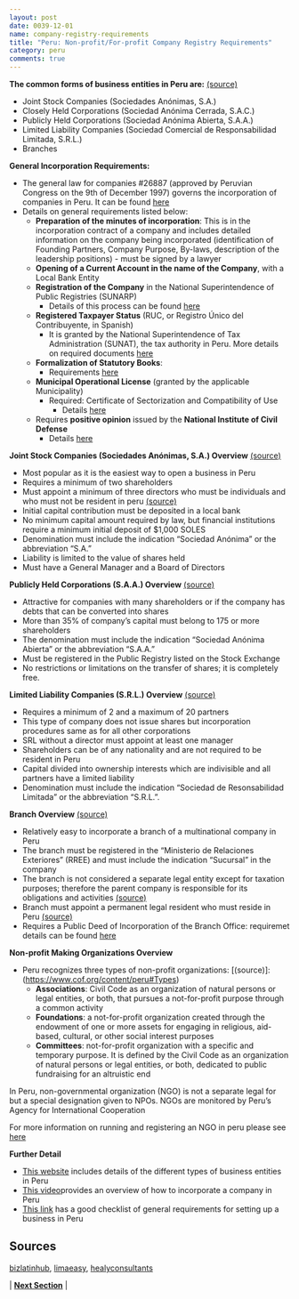 ```yaml
---
layout: post
date: 0039-12-01
name: company-registry-requirements
title: "Peru: Non-profit/For-profit Company Registry Requirements"
category: peru
comments: true
---
```


**The common forms of business entities in Peru are:** [(source)](https://www.bizlatinhub.com/what-are-different-types-of-company-structures-in-peru/?cn-reloaded=1)
- Joint Stock Companies (Sociedades Anónimas, S.A.)  
- Closely Held Corporations (Sociedad Anónima Cerrada, S.A.C.)  
- Publicly Held Corporations (Sociedad Anónima Abierta, S.A.A.)  
- Limited Liability Companies (Sociedad Comercial de Responsabilidad Limitada, S.R.L.)  
- Branches

**General Incorporation Requirements:**

- The general law for companies #26887 (approved by Peruvian Congress on the 9th of December 1997) governs the incorporation of companies in Peru. It can be found [here](http://www.limaeasy.com/data/books/business/peruvian-general-law-on-companies/files/assets/basic-html/index.html#1)
- Details on general requirements listed below:
  - **Preparation of the minutes of incorporation**: This is in the incorporation contract of a company and includes detailed information on the company being incorporated (identification of Founding Partners, Company Purpose, By-laws, description of the leadership positions) - must be signed by a lawyer
  - **Opening of a Current Account in the name of the Company**, with a Local Bank Entity
  - **Registration of the Company** in the National Superintendence of Public Registries   (SUNARP)
    - Details of this process can be found [here](https://www.bizlatinhub.com/what-are-different-types-of-company-structures-in-peru/?cn-reloaded=1)
  - **Registered Taxpayer Status** (RUC, or Registro Único del Contribuyente, in Spanish)
    - It is granted by the National Superintendence of Tax Administration (SUNAT), the tax authority in Peru. More details on required documents [here](http://www.limaeasy.com/business-guide/how-to-set-up-company-corporation-peru)
  - **Formalization of Statutory Books**:
    - Requirements [here](http://www.limaeasy.com/business-guide/how-to-set-up-company-corporation-peru)
  - **Municipal Operational License** (granted by the applicable Municipality)
    - Required: Certificate of Sectorization and Compatibility of Use
        - Details [here](http://www.limaeasy.com/business-guide/how-to-set-up-company-corporation-peru)      
  - Requires **positive opinion** issued by the **National Institute of Civil Defense**
      - Details [here](http://www.limaeasy.com/business-guide/how-to-set-up-company-corporation-peru) 

**Joint Stock Companies (Sociedades Anónimas, S.A.) Overview** [(source)](https://www.bizlatinhub.com/what-are-different-types-of-company-structures-in-peru/?cn-reloaded=1)
- Most popular as it is the easiest way to open a business in Peru
- Requires a minimum of two shareholders
- Must appoint a minimum of three directors who must be individuals and who must not be resident in peru [(source)](https://www.healyconsultants.com/peru-company-registration/setup-llc/)
- Initial capital contribution must be deposited in a local bank
- No minimum capital amount required by law, but financial institutions require a minimum initial deposit of $1,000 SOLES
- Denomination must include the indication “Sociedad Anónima” or the abbreviation “S.A.”
- Liability is limited to the value of shares held 
- Must have a General Manager and a Board of Directors

**Publicly Held Corporations (S.A.A.) Overview** [(source)](https://www.bizlatinhub.com/what-are-different-types-of-company-structures-in-peru/?cn-reloaded=1)
- Attractive for companies with many shareholders or if the company has debts that can be converted into shares
- More than 35% of company’s capital must belong to 175 or more shareholders
- The denomination must include the indication “Sociedad Anónima Abierta” or the abbreviation “S.A.A.”
- Must be registered in the Public Registry listed on the Stock Exchange 
- No restrictions or limitations on the transfer of shares; it is completely free.

**Limited Liability Companies (S.R.L.) Overview** [(source)](https://www.bizlatinhub.com/what-are-different-types-of-company-structures-in-peru/?cn-reloaded=1)
- Requires a minimum of 2 and a maximum of 20 partners
- This type of company does not issue shares but incorporation procedures same as for all other corporations 
- SRL without a director must appoint at least one manager 
- Shareholders can be of any nationality and are not required to be resident in Peru
- Capital divided into ownership interests which are indivisible and all partners have a limited liability 
- Denomination must include the indication “Sociedad de Resonsabilidad Limitada” or the abbreviation “S.R.L.”. 

**Branch Overview** [(source)](https://www.bizlatinhub.com/what-are-different-types-of-company-structures-in-peru/?cn-reloaded=1)
- Relatively easy to incorporate a branch of a multinational company in Peru 
- The branch must be registered in the “Ministerio de Relaciones Exteriores” (RREE) and must include the indication “Sucursal” in the company
- The branch is not considered a separate legal entity except for taxation purposes; therefore the parent company is responsible for its obligations and activities [(source)](https://www.healyconsultants.com/peru-company-registration/setup-llc/)
- Branch must appoint a permanent legal resident who must reside in Peru [(source)](https://www.healyconsultants.com/peru-company-registration/setup-llc/)
- Requires a Public Deed of Incorporation of the Branch Office: requiremet details can be found [here](http://www.limaeasy.com/business-guide/how-to-set-up-company-corporation-peru)

**Non-profit Making Organizations Overview**
- Peru recognizes three types of non-profit organizations: [(source)]: (https://www.cof.org/content/peru#Types)
    - **Associations**: Civil Code as an organization of natural persons or legal entities, or both, that pursues a not-for-profit purpose through a common activity
    - **Foundations**: a not-for-profit organization created through the endowment of one or more assets for engaging in religious, aid-based, cultural, or other social interest purposes 
    - **Committees**: not-for-profit organization with a specific and temporary purpose. It is defined by the Civil Code as an organization of natural persons or legal entities, or both, dedicated to public fundraising for an altruistic end 

In Peru, non-governmental organization (NGO) is not a separate legal for but a special designation given to NPOs. NGOs are monitored by Peru’s Agency for International Cooperation

For more information on running and registering an NGO in peru please see [here](http://www.icnl.org/research/monitor/peru.html)

**Further Detail**
- [This website](https://www.healyconsultants.com/peru-company-registration/setup-llc/) includes details of the different types of business entities in Peru
- [This video](https://www.youtube.com/watch?v=sHo-hUbOOoM)provides an overview of how to incorporate a company in Peru
- [This link](http://www.expatperu.com/opening-business.php) has a good checklist of general requirements for setting up a business in Peru

Sources
---
[bizlatinhub](https://www.bizlatinhub.com/what-are-different-types-of-company-structures-in-peru/?cn-reloaded=1), [limaeasy](http://www.limaeasy.com/business-guide/how-to-set-up-company-corporation-peru), [healyconsultants](https://www.healyconsultants.com/peru-company-registration/setup-llc/) 


| **[Next Section]( https://neo-project.github.io/global-blockchain-compliance-hub//peru/peru-team-member-nationality-requirements.html)** |

